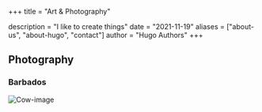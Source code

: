 +++
title = "Art & Photography"

description = "I like to create things"
date = "2021-11-19"
aliases = ["about-us", "about-hugo", "contact"]
author = "Hugo Authors"
+++

## Photography

### Barbados


![Cow-image](/images/cow-image.png)
